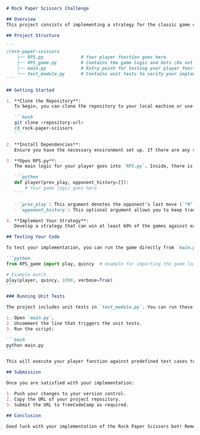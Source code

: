 ````markdown

# Rock Paper Scissors Challenge

## Overview
This project consists of implementing a strategy for the classic game of Rock, Paper, Scissors against four different bots. Your objective is to create a player function in `RPS.py` that wins at least 60% of matches against each bot. The project is designed to enhance your understanding of programming concepts, strategy development, and possibly basic elements of machine learning.

## Project Structure

```
/rock-paper-scissors
    ├── RPS.py              # Your player function goes here
    ├── RPS_game.py         # Contains the game logic and bots (Do not modify this file)
    ├── main.py             # Entry point for testing your player function
    └── test_module.py      # Contains unit tests to verify your implementation
```

## Getting Started

1. **Clone the Repository**: 
   To begin, you can clone the repository to your local machine or use Gitpod.

   ```bash
   git clone <repository-url>
   cd rock-paper-scissors
   ```

2. **Install Dependencies**: 
   Ensure you have the necessary environment set up. If there are any specific libraries needed, they will be mentioned in the project's requirements.

3. **Open RPS.py**:
   The main logic for your player goes into `RPS.py`. Inside, there is a function template provided:

   ```python
   def player(prev_play, opponent_history=[]):
       # Your game logic goes here
   ```

   - `prev_play`: This argument denotes the opponent's last move (`"R"`, `"P"`, or `"S"`).
   - `opponent_history`: This optional argument allows you to keep track of past moves if necessary.

4. **Implement Your Strategy**:
   Develop a strategy that can win at least 60% of the games against each of the four bots. You may need to implement multiple strategies that adapt based on your opponent's previous moves.

## Testing Your Code

To test your implementation, you can run the game directly from `main.py`. The play function allows you to simulate matches between your player and the bots. Use it like this:

```python
from RPS_game import play, quincy  # example for importing the game logic and a bot

# Example match
play(player, quincy, 1000, verbose=True)
```

### Running Unit Tests

The project includes unit tests in `test_module.py`. You can run these tests to quickly verify if your implementation is functioning correctly.

1. Open `main.py`.
2. Uncomment the line that triggers the unit tests.
3. Run the script:

```bash
python main.py
```

This will execute your player function against predefined test cases to check its behavior.

## Submission

Once you are satisfied with your implementation:

1. Push your changes to your version control.
2. Copy the URL of your project repository.
3. Submit the URL to freeCodeCamp as required.

## Conclusion

Good luck with your implementation of the Rock Paper Scissors bot! Remember that developing a winning strategy can be a fun challenge. Explore various techniques, and don't hesitate to iterate on your design. Happy coding!
